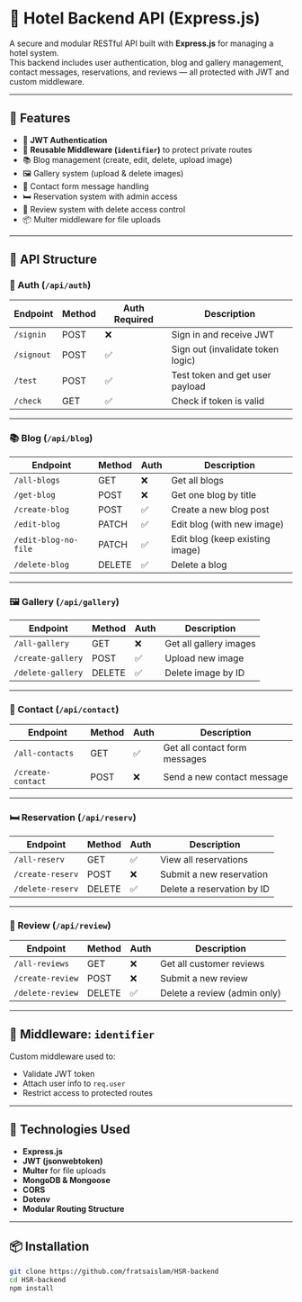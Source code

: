 # 🧠 Hotel Backend API (Express.js)

A secure and modular RESTful API built with **Express.js** for managing a hotel system.  
This backend includes user authentication, blog and gallery management, contact messages, reservations, and reviews — all protected with JWT and custom middleware.

---

## 🚀 Features

- 🔐 **JWT Authentication**
- 🔁 **Reusable Middleware (`identifier`)** to protect private routes
- 📚 Blog management (create, edit, delete, upload image)
- 🖼️ Gallery system (upload & delete images)
- 📩 Contact form message handling
- 🛏️ Reservation system with admin access
- 🌟 Review system with delete access control
- 📦 Multer middleware for file uploads

---

## 📁 API Structure

### 🔐 Auth (`/api/auth`)
| Endpoint             | Method | Auth Required | Description                       |
|----------------------|--------|----------------|-----------------------------------|
| `/signin`            | POST   | ❌             | Sign in and receive JWT           |
| `/signout`           | POST   | ✅             | Sign out (invalidate token logic) |
| `/test`              | POST   | ✅             | Test token and get user payload   |
| `/check`             | GET    | ✅             | Check if token is valid           |

---

### 📚 Blog (`/api/blog`)
| Endpoint                 | Method | Auth | Description                      |
|--------------------------|--------|------|----------------------------------|
| `/all-blogs`             | GET    | ❌   | Get all blogs                    |
| `/get-blog`              | POST   | ❌   | Get one blog by title            |
| `/create-blog`           | POST   | ✅   | Create a new blog post           |
| `/edit-blog`             | PATCH  | ✅   | Edit blog (with new image)       |
| `/edit-blog-no-file`     | PATCH  | ✅   | Edit blog (keep existing image)  |
| `/delete-blog`           | DELETE | ✅   | Delete a blog                    |

---

### 🖼️ Gallery (`/api/gallery`)
| Endpoint           | Method | Auth | Description              |
|--------------------|--------|------|--------------------------|
| `/all-gallery`     | GET    | ❌   | Get all gallery images   |
| `/create-gallery`  | POST   | ✅   | Upload new image         |
| `/delete-gallery`  | DELETE | ✅   | Delete image by ID       |

---

### 📩 Contact (`/api/contact`)
| Endpoint          | Method | Auth | Description                     |
|-------------------|--------|------|---------------------------------|
| `/all-contacts`   | GET    | ✅   | Get all contact form messages   |
| `/create-contact` | POST   | ❌   | Send a new contact message      |

---

### 🛏️ Reservation (`/api/reserv`)
| Endpoint         | Method | Auth | Description                    |
|------------------|--------|------|--------------------------------|
| `/all-reserv`    | GET    | ✅   | View all reservations          |
| `/create-reserv` | POST   | ❌   | Submit a new reservation       |
| `/delete-reserv` | DELETE | ✅   | Delete a reservation by ID     |

---

### 🌟 Review (`/api/review`)
| Endpoint           | Method | Auth | Description                  |
|--------------------|--------|------|------------------------------|
| `/all-reviews`     | GET    | ❌   | Get all customer reviews     |
| `/create-review`   | POST   | ❌   | Submit a new review          |
| `/delete-review`   | DELETE | ✅   | Delete a review (admin only) |

---

## 🔐 Middleware: `identifier`

Custom middleware used to:
- Validate JWT token
- Attach user info to `req.user`
- Restrict access to protected routes

---

## 🧰 Technologies Used

- **Express.js**
- **JWT (jsonwebtoken)**
- **Multer** for file uploads
- **MongoDB & Mongoose**
- **CORS**
- **Dotenv**
- **Modular Routing Structure**

---

## 📦 Installation

```bash
git clone https://github.com/fratsaislam/HSR-backend
cd HSR-backend
npm install
